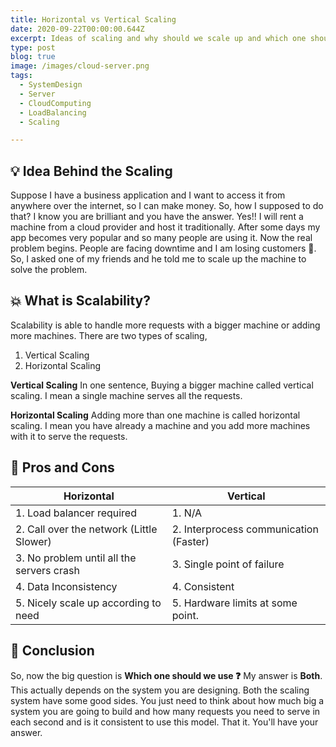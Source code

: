 ```yaml
---
title: Horizontal vs Vertical Scaling
date: 2020-09-22T00:00:00.644Z
excerpt: Ideas of scaling and why should we scale up and which one should we use.
type: post
blog: true
image: /images/cloud-server.png
tags:
  - SystemDesign
  - Server
  - CloudComputing
  - LoadBalancing
  - Scaling

---
```

## :bulb: Idea Behind the Scaling
Suppose I have a business application and I want to access it from anywhere over the internet, so I can make money. So, how I supposed to do that? I know you are brilliant and you have the answer. Yes!! I will rent a machine from a cloud provider and host it traditionally.
After some days my app becomes very popular and so many people are using it. Now the real problem begins. People are facing downtime and I am losing customers :facepalm:. So, I asked one of my friends and he told me to scale up the machine to solve the problem.

## :boom: What is Scalability?
Scalability is able to handle more requests with a bigger machine or adding more machines. There are two types of scaling,  
1. Vertical Scaling  
2. Horizontal Scaling  

**Vertical Scaling**
In one sentence, Buying a bigger machine called vertical scaling. I mean a single machine serves all the requests.

**Horizontal Scaling**
Adding more than one machine is called horizontal scaling. I mean you have already a machine and you add more machines with it to serve the requests. 

## :beers: Pros and Cons

|Horizontal | Vertical|
| --------- | --------- |
| 1. Load balancer required | 1. N/A |
| 2. Call over the network (Little Slower) | 2. Interprocess communication (Faster)|
| 3. No problem until all the servers crash | 3. Single point of failure |
| 4. Data Inconsistency | 4. Consistent |
| 5. Nicely scale up according to need | 5. Hardware limits at some point. |

## :rocket: Conclusion
So, now the big question is **Which one should we use :question:** My answer is **Both**. This actually depends on the system you are designing. Both the scaling system have some good sides. You just need to think about how much big a system you are going to build and how many requests you need to serve in each second and is it consistent to use this model. That it. You'll have your answer. 

